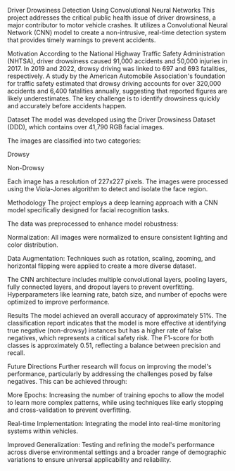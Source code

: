 Driver Drowsiness Detection Using Convolutional Neural Networks
This project addresses the critical public health issue of driver drowsiness, a major contributor to motor vehicle crashes. It utilizes a Convolutional Neural Network (CNN) model to create a non-intrusive, real-time detection system that provides timely warnings to prevent accidents.

Motivation
According to the National Highway Traffic Safety Administration (NHTSA), driver drowsiness caused 91,000 accidents and 50,000 injuries in 2017. In 2019 and 2022, drowsy driving was linked to 697 and 693 fatalities, respectively. A study by the American Automobile Association's foundation for traffic safety estimated that drowsy driving accounts for over 320,000 accidents and 6,400 fatalities annually, suggesting that reported figures are likely underestimates. The key challenge is to identify drowsiness quickly and accurately before accidents happen.

Dataset
The model was developed using the Driver Drowsiness Dataset (DDD), which contains over 41,790 RGB facial images.

The images are classified into two categories:

Drowsy

Non-Drowsy

Each image has a resolution of 227x227 pixels. The images were processed using the Viola-Jones algorithm to detect and isolate the face region.

Methodology
The project employs a deep learning approach with a CNN model specifically designed for facial recognition tasks.

The data was preprocessed to enhance model robustness:

Normalization: All images were normalized to ensure consistent lighting and color distribution.

Data Augmentation: Techniques such as rotation, scaling, zooming, and horizontal flipping were applied to create a more diverse dataset.

The CNN architecture includes multiple convolutional layers, pooling layers, fully connected layers, and dropout layers to prevent overfitting. Hyperparameters like learning rate, batch size, and number of epochs were optimized to improve performance.

Results
The model achieved an overall accuracy of approximately 51%. The classification report indicates that the model is more effective at identifying true negative (non-drowsy) instances but has a higher rate of false negatives, which represents a critical safety risk. The F1-score for both classes is approximately 0.51, reflecting a balance between precision and recall.

Future Directions
Further research will focus on improving the model's performance, particularly by addressing the challenges posed by false negatives. This can be achieved through:

More Epochs: Increasing the number of training epochs to allow the model to learn more complex patterns, while using techniques like early stopping and cross-validation to prevent overfitting.

Real-time Implementation: Integrating the model into real-time monitoring systems within vehicles.

Improved Generalization: Testing and refining the model's performance across diverse environmental settings and a broader range of demographic variations to ensure universal applicability and reliability.
